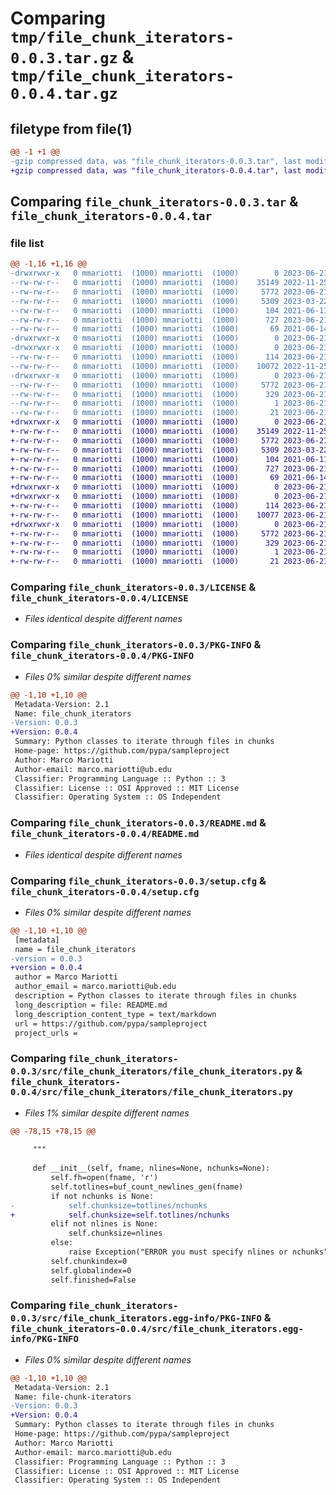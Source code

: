 # Comparing `tmp/file_chunk_iterators-0.0.3.tar.gz` & `tmp/file_chunk_iterators-0.0.4.tar.gz`

## filetype from file(1)

```diff
@@ -1 +1 @@
-gzip compressed data, was "file_chunk_iterators-0.0.3.tar", last modified: Wed Jun 21 10:55:53 2023, max compression
+gzip compressed data, was "file_chunk_iterators-0.0.4.tar", last modified: Wed Jun 21 12:43:54 2023, max compression
```

## Comparing `file_chunk_iterators-0.0.3.tar` & `file_chunk_iterators-0.0.4.tar`

### file list

```diff
@@ -1,16 +1,16 @@
-drwxrwxr-x   0 mmariotti  (1000) mmariotti  (1000)        0 2023-06-21 10:55:53.191098 file_chunk_iterators-0.0.3/
--rw-rw-r--   0 mmariotti  (1000) mmariotti  (1000)    35149 2022-11-25 16:47:46.000000 file_chunk_iterators-0.0.3/LICENSE
--rw-rw-r--   0 mmariotti  (1000) mmariotti  (1000)     5772 2023-06-21 10:55:53.191098 file_chunk_iterators-0.0.3/PKG-INFO
--rw-rw-r--   0 mmariotti  (1000) mmariotti  (1000)     5309 2023-03-22 11:44:25.000000 file_chunk_iterators-0.0.3/README.md
--rw-rw-r--   0 mmariotti  (1000) mmariotti  (1000)      104 2021-06-11 14:00:42.000000 file_chunk_iterators-0.0.3/pyproject.toml
--rw-rw-r--   0 mmariotti  (1000) mmariotti  (1000)      727 2023-06-21 10:55:53.191098 file_chunk_iterators-0.0.3/setup.cfg
--rw-rw-r--   0 mmariotti  (1000) mmariotti  (1000)       69 2021-06-14 10:13:07.000000 file_chunk_iterators-0.0.3/setup.py
-drwxrwxr-x   0 mmariotti  (1000) mmariotti  (1000)        0 2023-06-21 10:55:53.191098 file_chunk_iterators-0.0.3/src/
-drwxrwxr-x   0 mmariotti  (1000) mmariotti  (1000)        0 2023-06-21 10:55:53.191098 file_chunk_iterators-0.0.3/src/file_chunk_iterators/
--rw-rw-r--   0 mmariotti  (1000) mmariotti  (1000)      114 2023-06-21 10:54:23.000000 file_chunk_iterators-0.0.3/src/file_chunk_iterators/__init__.py
--rw-rw-r--   0 mmariotti  (1000) mmariotti  (1000)    10072 2022-11-25 16:54:32.000000 file_chunk_iterators-0.0.3/src/file_chunk_iterators/file_chunk_iterators.py
-drwxrwxr-x   0 mmariotti  (1000) mmariotti  (1000)        0 2023-06-21 10:55:53.191098 file_chunk_iterators-0.0.3/src/file_chunk_iterators.egg-info/
--rw-rw-r--   0 mmariotti  (1000) mmariotti  (1000)     5772 2023-06-21 10:55:53.000000 file_chunk_iterators-0.0.3/src/file_chunk_iterators.egg-info/PKG-INFO
--rw-rw-r--   0 mmariotti  (1000) mmariotti  (1000)      329 2023-06-21 10:55:53.000000 file_chunk_iterators-0.0.3/src/file_chunk_iterators.egg-info/SOURCES.txt
--rw-rw-r--   0 mmariotti  (1000) mmariotti  (1000)        1 2023-06-21 10:55:53.000000 file_chunk_iterators-0.0.3/src/file_chunk_iterators.egg-info/dependency_links.txt
--rw-rw-r--   0 mmariotti  (1000) mmariotti  (1000)       21 2023-06-21 10:55:53.000000 file_chunk_iterators-0.0.3/src/file_chunk_iterators.egg-info/top_level.txt
+drwxrwxr-x   0 mmariotti  (1000) mmariotti  (1000)        0 2023-06-21 12:43:54.295938 file_chunk_iterators-0.0.4/
+-rw-rw-r--   0 mmariotti  (1000) mmariotti  (1000)    35149 2022-11-25 16:47:46.000000 file_chunk_iterators-0.0.4/LICENSE
+-rw-rw-r--   0 mmariotti  (1000) mmariotti  (1000)     5772 2023-06-21 12:43:54.295938 file_chunk_iterators-0.0.4/PKG-INFO
+-rw-rw-r--   0 mmariotti  (1000) mmariotti  (1000)     5309 2023-03-22 11:44:25.000000 file_chunk_iterators-0.0.4/README.md
+-rw-rw-r--   0 mmariotti  (1000) mmariotti  (1000)      104 2021-06-11 14:00:42.000000 file_chunk_iterators-0.0.4/pyproject.toml
+-rw-rw-r--   0 mmariotti  (1000) mmariotti  (1000)      727 2023-06-21 12:43:54.295938 file_chunk_iterators-0.0.4/setup.cfg
+-rw-rw-r--   0 mmariotti  (1000) mmariotti  (1000)       69 2021-06-14 10:13:07.000000 file_chunk_iterators-0.0.4/setup.py
+drwxrwxr-x   0 mmariotti  (1000) mmariotti  (1000)        0 2023-06-21 12:43:54.295938 file_chunk_iterators-0.0.4/src/
+drwxrwxr-x   0 mmariotti  (1000) mmariotti  (1000)        0 2023-06-21 12:43:54.295938 file_chunk_iterators-0.0.4/src/file_chunk_iterators/
+-rw-rw-r--   0 mmariotti  (1000) mmariotti  (1000)      114 2023-06-21 10:54:23.000000 file_chunk_iterators-0.0.4/src/file_chunk_iterators/__init__.py
+-rw-rw-r--   0 mmariotti  (1000) mmariotti  (1000)    10077 2023-06-21 12:29:16.000000 file_chunk_iterators-0.0.4/src/file_chunk_iterators/file_chunk_iterators.py
+drwxrwxr-x   0 mmariotti  (1000) mmariotti  (1000)        0 2023-06-21 12:43:54.295938 file_chunk_iterators-0.0.4/src/file_chunk_iterators.egg-info/
+-rw-rw-r--   0 mmariotti  (1000) mmariotti  (1000)     5772 2023-06-21 12:43:54.000000 file_chunk_iterators-0.0.4/src/file_chunk_iterators.egg-info/PKG-INFO
+-rw-rw-r--   0 mmariotti  (1000) mmariotti  (1000)      329 2023-06-21 12:43:54.000000 file_chunk_iterators-0.0.4/src/file_chunk_iterators.egg-info/SOURCES.txt
+-rw-rw-r--   0 mmariotti  (1000) mmariotti  (1000)        1 2023-06-21 12:43:54.000000 file_chunk_iterators-0.0.4/src/file_chunk_iterators.egg-info/dependency_links.txt
+-rw-rw-r--   0 mmariotti  (1000) mmariotti  (1000)       21 2023-06-21 12:43:54.000000 file_chunk_iterators-0.0.4/src/file_chunk_iterators.egg-info/top_level.txt
```

### Comparing `file_chunk_iterators-0.0.3/LICENSE` & `file_chunk_iterators-0.0.4/LICENSE`

 * *Files identical despite different names*

### Comparing `file_chunk_iterators-0.0.3/PKG-INFO` & `file_chunk_iterators-0.0.4/PKG-INFO`

 * *Files 0% similar despite different names*

```diff
@@ -1,10 +1,10 @@
 Metadata-Version: 2.1
 Name: file_chunk_iterators
-Version: 0.0.3
+Version: 0.0.4
 Summary: Python classes to iterate through files in chunks
 Home-page: https://github.com/pypa/sampleproject
 Author: Marco Mariotti
 Author-email: marco.mariotti@ub.edu
 Classifier: Programming Language :: Python :: 3
 Classifier: License :: OSI Approved :: MIT License
 Classifier: Operating System :: OS Independent
```

### Comparing `file_chunk_iterators-0.0.3/README.md` & `file_chunk_iterators-0.0.4/README.md`

 * *Files identical despite different names*

### Comparing `file_chunk_iterators-0.0.3/setup.cfg` & `file_chunk_iterators-0.0.4/setup.cfg`

 * *Files 0% similar despite different names*

```diff
@@ -1,10 +1,10 @@
 [metadata]
 name = file_chunk_iterators
-version = 0.0.3
+version = 0.0.4
 author = Marco Mariotti
 author_email = marco.mariotti@ub.edu
 description = Python classes to iterate through files in chunks
 long_description = file: README.md
 long_description_content_type = text/markdown
 url = https://github.com/pypa/sampleproject
 project_urls =
```

### Comparing `file_chunk_iterators-0.0.3/src/file_chunk_iterators/file_chunk_iterators.py` & `file_chunk_iterators-0.0.4/src/file_chunk_iterators/file_chunk_iterators.py`

 * *Files 1% similar despite different names*

```diff
@@ -78,15 +78,15 @@
 
     """
 
     def __init__(self, fname, nlines=None, nchunks=None):
         self.fh=open(fname, 'r')
         self.totlines=buf_count_newlines_gen(fname)
         if not nchunks is None:
-            self.chunksize=totlines/nchunks
+            self.chunksize=self.totlines/nchunks
         elif not nlines is None:
             self.chunksize=nlines
         else:
             raise Exception("ERROR you must specify nlines or nchunks")
         self.chunkindex=0
         self.globalindex=0
         self.finished=False
```

### Comparing `file_chunk_iterators-0.0.3/src/file_chunk_iterators.egg-info/PKG-INFO` & `file_chunk_iterators-0.0.4/src/file_chunk_iterators.egg-info/PKG-INFO`

 * *Files 0% similar despite different names*

```diff
@@ -1,10 +1,10 @@
 Metadata-Version: 2.1
 Name: file-chunk-iterators
-Version: 0.0.3
+Version: 0.0.4
 Summary: Python classes to iterate through files in chunks
 Home-page: https://github.com/pypa/sampleproject
 Author: Marco Mariotti
 Author-email: marco.mariotti@ub.edu
 Classifier: Programming Language :: Python :: 3
 Classifier: License :: OSI Approved :: MIT License
 Classifier: Operating System :: OS Independent
```

